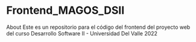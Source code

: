 # Frontend_MAGOS_DSII
About Este es un repositorio para el código del frontend del proyecto web del curso Desarrollo Software II - Universidad Del Valle 2022
